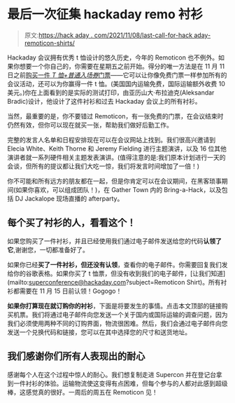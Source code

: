 # 最后一次征集 hackaday remo 衬衫

> 原文:[https://hack aday . com/2021/11/08/last-call-for-hack aday-remoticon-shirts/](https://hackaday.com/2021/11/08/last-call-for-hackaday-remoticon-shirts/)

Hackaday 会议拥有优秀 t 恤设计的悠久历史，今年的 Remoticon 也不例外。如果你想要一个你自己的，你需要在星期五之前开始。得分的唯一方法是在 11 月 11 日之前[购买一件 *T 恤+普通入场券*门票](https://www.eventbrite.com/e/hackaday-remoticon-2021-tickets-172183193567?aff=shirts20211108)——它可以让你像免费门票一样参加所有的会议活动，还可以为你赢得一件 t 恤。(美国国内运输免费，国际运输额外收费 10 美元。)你在上面看到的是实际的测试打印，由亚历山大·布拉迪克(Aleksandar Bradic)设计，他设计了这件衬衫和过去 Hackaday 会议上的所有衬衫。

当然，最重要的是，你不要错过 Remoticon，有一张免费的门票，在会议结束时仍然有效，但你可以现在就买一张，帮助我们做好后勤工作。

完整的发言人名单和日程安排现在可以在会议网站上找到。我们很高兴邀请到 Elecia White、Keith Thorne 和 Jeremy Fielding 进行主题演讲，以及 16 位其他演讲者就一系列硬件相关主题发表演讲。(值得注意的是:我们原本计划进行一天的会谈，但所有的提议都让我们大吃一惊，我们将发言时间增加了一倍！)

你不可能和所有远方的朋友都在一起，但是你肯定可以在会议期间，在黑客琐事期间(如果你喜欢，可以组成团队！)，在 Gather Town 内的 Bring-a-Hack，以及包括 DJ Jackalope 现场直播的 afterparty。

## 每个买了衬衫的人，看看这个！

如果您购买了一件衬衫，并且已经使用我们通过电子邮件发送给您的代码**认领了它**,谢谢您，一切都准备好了。

如果你已经**买了一件衬衫，但还没有认领**，查看你的电子邮件。你需要回复我们发给你的谷歌表格。如果你买了 t 恤票，但没有收到我们的电子邮件，[让我们知道](mailto:superconference@hackaday.com?subject=Remoticon Shirt)。所有衬衫都需要在 11 月 15 日前认领！Gogogo！

**如果你打算现在就订购你的衬衫**，下面是将要发生的事情。点击本文顶部的链接购买机票。我们将通过电子邮件向您发送一个关于国内或国际运输的调查问题，因为我们必须使用两种不同的订购界面，物流很困难。然后，我们会通过电子邮件向您发送一个兑换代码和链接，您可以在其中选择您的尺寸和送货地址。

## 我们感谢你们所有人表现出的耐心

感谢每个人在这个过程中惊人的耐心。我们想复制走进 Supercon 并在登记台拿到一件衬衫的体验。运输物流使这变得有点困难，但每个参与的人都对此感到超级棒，这感觉真的很好。一周后的周五在 Remoticon 见！